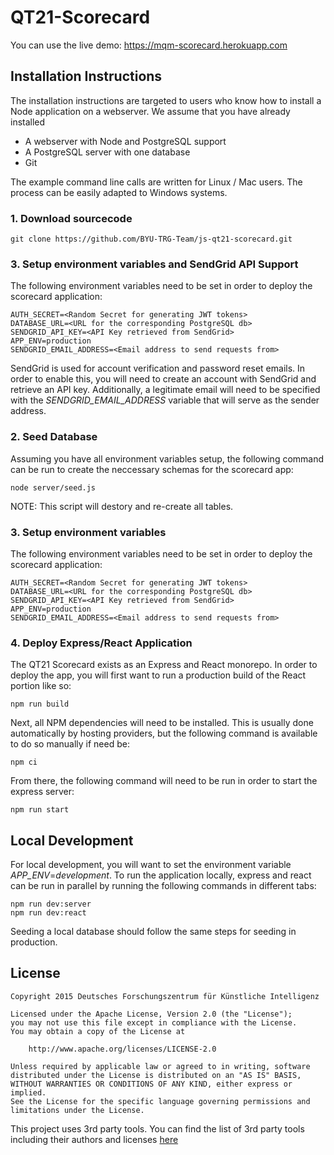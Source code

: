 # QT21-Scorecard

You can use the live demo: https://mqm-scorecard.herokuapp.com

## Installation Instructions

The installation instructions are targeted to users who know how to install a Node application on a webserver. We assume that you have already installed

* A webserver with Node and PostgreSQL support
* A PostgreSQL server with one database
* Git

The example command line calls are written for Linux / Mac users. The process can be easily adapted to Windows systems.

### 1. Download sourcecode

```
git clone https://github.com/BYU-TRG-Team/js-qt21-scorecard.git

```

### 3. Setup environment variables and SendGrid API Support

The following environment variables need to be set in order to deploy the scorecard application: 

```
AUTH_SECRET=<Random Secret for generating JWT tokens>
DATABASE_URL=<URL for the corresponding PostgreSQL db>
SENDGRID_API_KEY=<API Key retrieved from SendGrid>
APP_ENV=production
SENDGRID_EMAIL_ADDRESS=<Email address to send requests from>

```

SendGrid is used for account verification and password reset emails. In order to enable this, you will need to create an account with SendGrid and retrieve an API key. Additionally, a legitimate email will need to be specified with the *SENDGRID_EMAIL_ADDRESS* variable that will serve as the sender address. 

### 2. Seed Database

Assuming you have all environment variables setup, the following command can be run to create the neccessary schemas for the scorecard app: 

```
node server/seed.js

```
NOTE: This script will destory and re-create all tables. 

### 3. Setup environment variables

The following environment variables need to be set in order to deploy the scorecard application: 

```
AUTH_SECRET=<Random Secret for generating JWT tokens>
DATABASE_URL=<URL for the corresponding PostgreSQL db>
SENDGRID_API_KEY=<API Key retrieved from SendGrid>
APP_ENV=production
SENDGRID_EMAIL_ADDRESS=<Email address to send requests from>

```


### 4. Deploy Express/React Application

The QT21 Scorecard exists as an Express and React monorepo. In order to deploy the app, you will first want to run a production build of the React portion like so: 

```
npm run build

```

Next, all NPM dependencies will need to be installed. This is usually done automatically by hosting providers, but the following command is available to do so manually if need be: 

```
npm ci

```

From there, the following command will need to be run in order to start the express server:

```
npm run start

```

## Local Development

For local development, you will want to set the environment variable *APP_ENV*=*development*. To run the application locally, express and react can be run in parallel by running the following commands in different tabs:

```
npm run dev:server
npm run dev:react

```

Seeding a local database should follow the same steps for seeding in production.

## License

```
Copyright 2015 Deutsches Forschungszentrum für Künstliche Intelligenz

Licensed under the Apache License, Version 2.0 (the "License");
you may not use this file except in compliance with the License.
You may obtain a copy of the License at

    http://www.apache.org/licenses/LICENSE-2.0

Unless required by applicable law or agreed to in writing, software
distributed under the License is distributed on an "AS IS" BASIS,
WITHOUT WARRANTIES OR CONDITIONS OF ANY KIND, either express or implied.
See the License for the specific language governing permissions and
limitations under the License.
```

This project uses 3rd party tools. You can find the list of 3rd party tools including their authors and licenses [here](https://github.com/BYU-TRG-Team/js-qt21-scorecard/blob/main/LICENSE-3RD-PARTY.txt)

